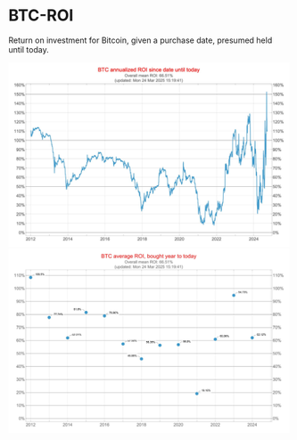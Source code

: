 # BTC-ROI

Return on investment for Bitcoin, given a purchase date, presumed 
held until today.

![BTC ROI Performance](BTC-ROI-Performance.jpg)
![BTC Yearly ROI Performance](BTC-Yearly-ROI-Performance.jpg)
